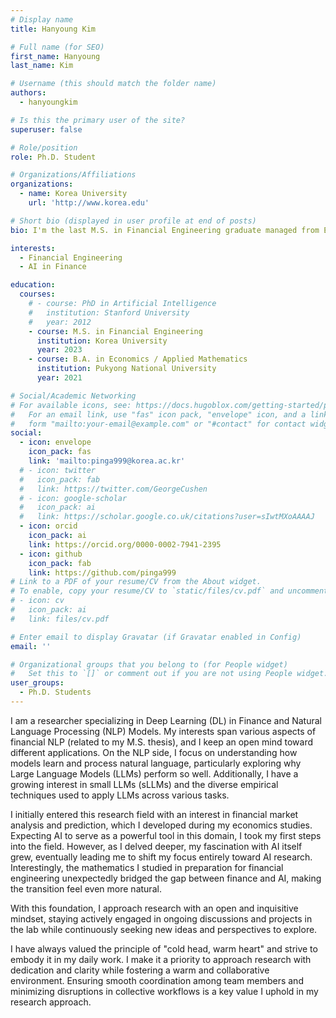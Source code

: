 ```yaml
---
# Display name
title: Hanyoung Kim

# Full name (for SEO)
first_name: Hanyoung
last_name: Kim

# Username (this should match the folder name)
authors:
  - hanyoungkim

# Is this the primary user of the site?
superuser: false

# Role/position
role: Ph.D. Student

# Organizations/Affiliations
organizations:
  - name: Korea University
    url: 'http://www.korea.edu'

# Short bio (displayed in user profile at end of posts)
bio: I'm the last M.S. in Financial Engineering graduate managed from Econ department! You can easily find my name on most Korean keyboards :)

interests:
  - Financial Engineering
  - AI in Finance

education:
  courses:
    # - course: PhD in Artificial Intelligence
    #   institution: Stanford University
    #   year: 2012
    - course: M.S. in Financial Engineering
      institution: Korea University
      year: 2023
    - course: B.A. in Economics / Applied Mathematics
      institution: Pukyong National University
      year: 2021

# Social/Academic Networking
# For available icons, see: https://docs.hugoblox.com/getting-started/page-builder/#icons
#   For an email link, use "fas" icon pack, "envelope" icon, and a link in the
#   form "mailto:your-email@example.com" or "#contact" for contact widget.
social:
  - icon: envelope
    icon_pack: fas
    link: 'mailto:pinga999@korea.ac.kr'
  # - icon: twitter
  #   icon_pack: fab
  #   link: https://twitter.com/GeorgeCushen
  # - icon: google-scholar
  #   icon_pack: ai
  #   link: https://scholar.google.co.uk/citations?user=sIwtMXoAAAAJ
  - icon: orcid
    icon_pack: ai
    link: https://orcid.org/0000-0002-7941-2395
  - icon: github
    icon_pack: fab
    link: https://github.com/pinga999
# Link to a PDF of your resume/CV from the About widget.
# To enable, copy your resume/CV to `static/files/cv.pdf` and uncomment the lines below.
# - icon: cv
#   icon_pack: ai
#   link: files/cv.pdf

# Enter email to display Gravatar (if Gravatar enabled in Config)
email: ''

# Organizational groups that you belong to (for People widget)
#   Set this to `[]` or comment out if you are not using People widget.
user_groups:
  - Ph.D. Students
---
```


I am a researcher specializing in Deep Learning (DL) in Finance and Natural Language Processing (NLP) Models.
My interests span various aspects of financial NLP (related to my M.S. thesis), and I keep an open mind toward different applications. On the NLP side, I focus on understanding how models learn and process natural language, particularly exploring why Large Language Models (LLMs) perform so well. Additionally, I have a growing interest in small LLMs (sLLMs) and the diverse empirical techniques used to apply LLMs across various tasks.

I initially entered this research field with an interest in financial market analysis and prediction, which I developed during my economics studies. Expecting AI to serve as a powerful tool in this domain, I took my first steps into the field. However, as I delved deeper, my fascination with AI itself grew, eventually leading me to shift my focus entirely toward AI research. Interestingly, the mathematics I studied in preparation for financial engineering unexpectedly bridged the gap between finance and AI, making the transition feel even more natural.

With this foundation, I approach research with an open and inquisitive mindset, staying actively engaged in ongoing discussions and projects in the lab while continuously seeking new ideas and perspectives to explore.

I have always valued the principle of "cold head, warm heart" and strive to embody it in my daily work. I make it a priority to approach research with dedication and clarity while fostering a warm and collaborative environment. Ensuring smooth coordination among team members and minimizing disruptions in collective workflows is a key value I uphold in my research approach.